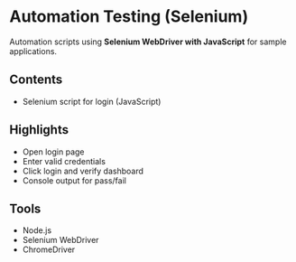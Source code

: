 # Automation Testing (Selenium)

Automation scripts using **Selenium WebDriver with JavaScript** for sample applications.

## Contents
- Selenium script for login (JavaScript)

## Highlights
- Open login page
- Enter valid credentials
- Click login and verify dashboard
- Console output for pass/fail

## Tools
- Node.js
- Selenium WebDriver
- ChromeDriver
